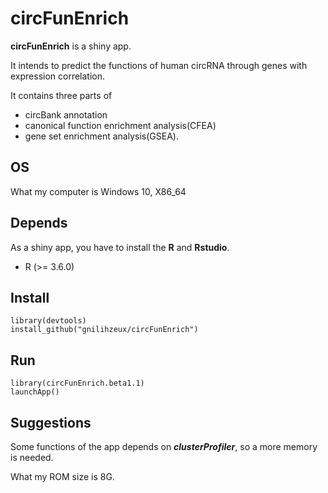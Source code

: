 # circFunEnrich
**circFunEnrich** is a shiny app.

It intends to predict the functions of human circRNA through genes with expression correlation. 

It contains three parts of 
* circBank annotation
* canonical function enrichment analysis(CFEA) 
* gene set enrichment analysis(GSEA).

## OS

What my computer is Windows 10, X86_64

## Depends
As a shiny app, you have to install the **R** and **Rstudio**.

* R (>= 3.6.0)

## Install
```
library(devtools)
install_github("gnilihzeux/circFunEnrich")
```
## Run
```
library(circFunEnrich.beta1.1)
launchApp()
```
## Suggestions
Some functions of the app depends on ***clusterProfiler***, so a more memory is needed.

What my ROM size is 8G.
